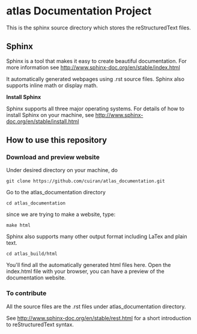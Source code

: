 # atlas Documentation Project
This is the sphinx source directory which stores the reStructuredText files. 

## Sphinx

Sphinx is a tool that makes it easy to create beautiful documentation. For more information see http://www.sphinx-doc.org/en/stable/index.html

It automatically generated webpages using .rst source files. Sphinx also supports inline math or display math.

**Install Sphinx**

Sphinx supports all three major operating systems. For details of how to install Sphinx on your machine, see http://www.sphinx-doc.org/en/stable/install.html

## How to use this repository

### Download and preview website

Under desired directory on your machine, do 
```
git clone https://github.com/cuiran/atlas_documentation.git
```	
Go to the atlas_documentation directory 
```
cd atlas_documentation
```
since we are trying to make a website, type: 
```
make html
```
Sphinx also supports many other output format including LaTex and plain text.
```
cd atlas_build/html
```
You'll find all the automatically generated html files here. Open the index.html file with your browser, you can have a preview of the documentation website.

### To contribute

All the source files are the .rst files under atlas_documentation directory.

See http://www.sphinx-doc.org/en/stable/rest.html for a short introduction to reStructuredText syntax.

